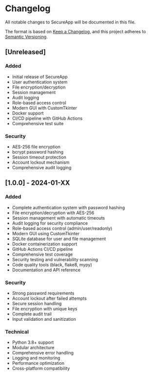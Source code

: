 # Changelog

All notable changes to SecureApp will be documented in this file.

The format is based on [Keep a Changelog](https://keepachangelog.com/en/1.0.0/),
and this project adheres to [Semantic Versioning](https://semver.org/spec/v2.0.0.html).

## [Unreleased]

### Added

- Initial release of SecureApp
- User authentication system
- File encryption/decryption
- Session management
- Audit logging
- Role-based access control
- Modern GUI with CustomTkinter
- Docker support
- CI/CD pipeline with GitHub Actions
- Comprehensive test suite

### Security

- AES-256 file encryption
- bcrypt password hashing
- Session timeout protection
- Account lockout mechanism
- Comprehensive audit logging

## [1.0.0] - 2024-01-XX

### Added

- Complete authentication system with password hashing
- File encryption/decryption with AES-256
- Session management with automatic timeouts
- Audit logging for security compliance
- Role-based access control (admin/user/readonly)
- Modern GUI using CustomTkinter
- SQLite database for user and file management
- Docker containerization support
- GitHub Actions CI/CD pipeline
- Comprehensive test coverage
- Security testing and vulnerability scanning
- Code quality tools (black, flake8, mypy)
- Documentation and API reference

### Security

- Strong password requirements
- Account lockout after failed attempts
- Secure session handling
- File encryption with unique keys
- Complete audit trail
- Input validation and sanitization

### Technical

- Python 3.8+ support
- Modular architecture
- Comprehensive error handling
- Logging and monitoring
- Performance optimization
- Cross-platform compatibility
